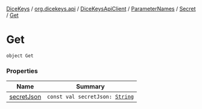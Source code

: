 [DiceKeys](../../../../../index.md) / [org.dicekeys.api](../../../../index.md) / [DiceKeysApiClient](../../../index.md) / [ParameterNames](../../index.md) / [Secret](../index.md) / [Get](./index.md)

# Get

`object Get`

### Properties

| Name | Summary |
|---|---|
| [secretJson](secret-json.md) | `const val secretJson: `[`String`](https://kotlinlang.org/api/latest/jvm/stdlib/kotlin/-string/index.html) |
